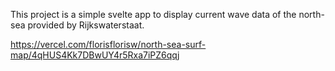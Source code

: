 This project is a simple svelte app to display current wave data of the north-sea provided by Rijkswaterstaat.

https://vercel.com/florisflorisw/north-sea-surf-map/4qHUS4Kk7DBwUY4r5Rxa7iPZ6qqj
